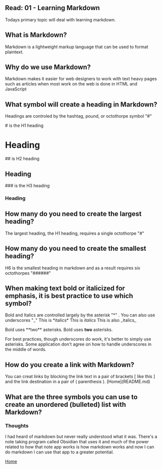 ## Read: 01 - Learning Markdown
Todays primary topic will deal with learning markdown.
  
## What is Markdown?
Markdown is a lightweight markup language that can be used to format plaintext.

## Why do we use Markdown?
Markdown makes it easier for web designers to work with text heavy pages such as articles when most work on the web is done in HTML and JavaScript

## What symbol will create a heading in Markdown?
Headings are controled by the hashtag, pound, or octothorpe symbol "#"

\# is the H1 heading
# Heading

\## is H2 heading

## Heading

\### is the H3 heading
### Heading

## How many do you need to create the largest heading?
The largest heading, the H1 heading, requires a single octothorpe
"#"

## How many do you need to create the smallest heading?
H6 is the smallest heading in markdown and as a result requires six octothorpes
"######"

## When making text bold or italicized for emphasis, it is best practice to use which symbol?
Bold and Italics are controlled largely by the asterisk "*" . You can also use underscores "_"
This is \*italics\*
This is *italics*
This is also \_italics\_

Bold uses \*\*two\*\* asterisks.
Bold uses **two** asterisks.

For best practices, though underscores do work, it's better to simply use asterisks. Some application don't agree on how to handle underscores in the middle of words.

## How do you create a link with Markdown?
You can creat links by blocking the link text in a pair of brackets \[ like this \] and the link destination in a pair of \( parenthesis \).
\[Home\]\(README.md\)

## What are the three symbols you can use to create an unordered (bulleted) list with Markdown?

### Thoughts
I had heard of markdown but never really understood what it was. There's a note taking program called Obsidian that uses it and much of the power related to how that note app works is how markdown works and now I can do markdown I can use that app to a greater potential.

[Home](README.md)
